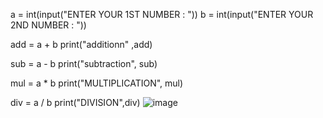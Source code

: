 
a = int(input("ENTER YOUR 1ST NUMBER : "))
b = int(input("ENTER YOUR 2ND NUMBER : ")) 

add = a + b
print("additionn" ,add)

sub = a - b 
print("subtraction", sub)

mul =  a * b 
print("MULTIPLICATION", mul)

div = a / b
print("DIVISION",div)
![image](https://github.com/user-attachments/assets/d94ec642-1c43-45d1-826c-85f6a4d4f181)
